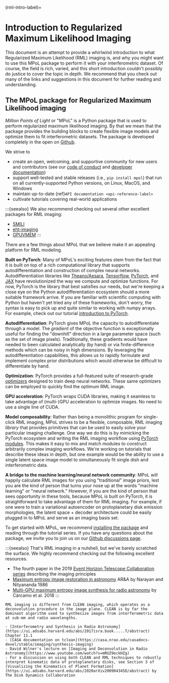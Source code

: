 (rml-intro-label)=

# Introduction to Regularized Maximum Likelihood Imaging

This document is an attempt to provide a whirlwind introduction to what Regularized Maximum Likelihood (RML) imaging is, and why you might want to use this MPoL package to perform it with your interferometric dataset. Of course, the field is rich, varied, and this short introduction couldn't possibly do justice to cover the topic in depth. We recommend that you check out many of the links and suggestions in this document for further reading and understanding.



## The MPoL package for Regularized Maximum Likelihood imaging

*Million Points of Light* or "MPoL" is a Python package that is used to perform regularized maximum likelihood imaging. By that we mean that the package provides the building blocks to create flexible image models and optimize them to fit interferometric datasets. The package is developed completely in the open on [Github](https://github.com/MPoL-dev/MPoL).

We strive to

- create an open, welcoming, and supportive community for new users and contributors (see our [code of conduct](https://github.com/MPoL-dev/MPoL/blob/main/CODE_OF_CONDUCT.md) and [developer documentation](developer-documentation.md))
- support well-tested and stable releases (i.e., `pip install mpol`) that run on all currently-supported Python versions, on Linux, MacOS, and Windows
- maintain up-to-date {ref}`API documentation <api-reference-label>`
- cultivate tutorials covering real-world applications

:::{seealso}
We also recommend checking out several other excellent packages for RML imaging:

- [SMILI](https://github.com/astrosmili/smili)
- [eht-imaging](https://github.com/achael/eht-imaging)
- [GPUVMEM](https://github.com/miguelcarcamov/gpuvmem)
:::

There are a few things about  MPoL that we believe make it an appealing platform for RML modeling.

**Built on PyTorch**: Many of MPoL's exciting features stem from the fact that it is built on top of a rich computational library that supports autodifferentiation and construction of complex neural networks. Autodifferentiation libraries like [Theano/Aesara](https://github.com/aesara-devs/aesara), [Tensorflow](https://www.tensorflow.org/), [PyTorch](https://pytorch.org/), and [JAX](https://jax.readthedocs.io/) have revolutionized the way we compute and optimize functions. For now, PyTorch is the library that best satisfies our needs, but we're keeping a close eye on the Python autodifferentiation ecosystem should a more suitable framework arrive. If you are familiar with scientific computing with Python but haven't yet tried any of these frameworks, don't worry, the syntax is easy to pick up and quite similar to working with numpy arrays. For example, check out our tutorial [introduction to PyTorch](ci-tutorials/PyTorch.md).

**Autodifferentiation**: PyTorch gives MPoL the capacity to autodifferentiate through a model. The *gradient* of the objective function is exceptionally useful for finding the "downhill" direction in a large parameter space (such as the set of image pixels). Traditionally, these gradients would have needed to been calculated analytically (by hand) or via finite-difference methods which can be noisy in high dimensions. By leveraging the autodifferentiation capabilities, this allows us to rapidly formulate and implement complex prior distributions which would otherwise be difficult to differentiate by hand.

**Optimization**: PyTorch provides a full-featured suite of research-grade [optimizers](https://pytorch.org/docs/stable/optim.html) designed to train deep neural networks. These same optimizers can be employed to quickly find the optimum RML image.

**GPU acceleration**: PyTorch wraps CUDA libraries, making it seamless to take advantage of (multi-)GPU acceleration to optimize images. No need to use a single line of CUDA.

**Model composability**: Rather than being a monolithic program for single-click RML imaging, MPoL strives to be a flexible, composable, RML imaging *library* that provides primitives that can be used to easily solve your particular imaging challenge. One way we do this is by mimicking the PyTorch ecosystem and writing the RML imaging workflow using [PyTorch modules](https://pytorch.org/tutorials/beginner/nn_tutorial.html). This makes it easy to mix and match modules to construct arbitrarily complex imaging workflows. We're working on tutorials that describe these ideas in depth, but one example would be the ability to use a single latent space image model to simultaneously fit single dish and interferometric data.

**A bridge to the machine learning/neural network community**: MPoL will happily calculate RML images for you using "traditional" image priors, lest you are the kind of person that turns your nose up at the words "machine learning" or "neural network." However, if you are the kind of person that sees opportunity in these tools, because MPoL is built on PyTorch, it is straightforward to take advantage of them for RML imaging. For example, if one were to train a variational autoencoder on protoplanetary disk emission morphologies, the latent space + decoder architecture could be easily plugged in to MPoL and serve as an imaging basis set.

To get started with MPoL, we recommend [installing the package](installation.md) and reading through the tutorial series. If you have any questions about the package, we invite you to join us on our [Github discussions page](https://github.com/MPoL-dev/MPoL/discussions).

:::{seealso}
That's RML imaging in a nutshell, but we've barely scratched the surface. We highly recommend checking out the following excellent resources.

- The fourth paper in the 2019 [Event Horizon Telescope Collaboration series](https://ui.adsabs.harvard.edu/abs/2019ApJ...875L...4E/abstract) describing the imaging principles
- [Maximum entropy image restoration in astronomy](https://ui.adsabs.harvard.edu/abs/1986ARA%26A..24..127N/abstract) AR&A by Narayan and Nityananda 1986
- [Multi-GPU maximum entropy image synthesis for radio astronomy](https://ui.adsabs.harvard.edu/abs/2018A%26C....22...16C/abstract) by Cárcamo et al. 2018
:::



```{admonition} CLEAN
RML imaging is different from CLEAN imaging, which operates as a deconvolution procedure in the image plane. CLEAN is by far the dominant algorithm used to synthesize images from interferometric data at sub-mm and radio wavelengths. 

- [Interferometry and Synthesis in Radio Astronomy](https://ui.adsabs.harvard.edu/abs/2017isra.book.....T/abstract) Chapter 11.1
- [CASA documentation on tclean](https://casa.nrao.edu/casadocs-devel/stable/imaging/synthesis-imaging)
- David Wilner's lecture on [Imaging and Deconvolution in Radio Astronomy](https://www.youtube.com/watch?v=mRUZ9eckHZg)
- For a discussion on using both CLEAN and RML techniques to robustly interpret kinematic data of protoplanetary disks, see Section 3 of [Visualizing the Kinematics of Planet Formation](https://ui.adsabs.harvard.edu/abs/2020arXiv200904345D/abstract) by The Disk Dynamics Collaboration
```


```{rubric} Footnotes
```

[^mle-solution]: There's actually a lot to unpack here. When your model has many parameters (i.e., the posterior distribution is high dimensional), the MLE (or MAP) solution is unlikely to represent a *typical* realization of your model parameters. This is a quirk of the geometry of high dimensional spaces. For more information, we recommend checking out Chapter 1 of [Betancourt 2017](https://arxiv.org/abs/1701.02434). Still, the MLE solution is often a useful quantity to communicate, summarizing the mode of the probability distribution.

[^relative-strength]: This is where the factor of $1/2$ in front of $\chi^2$ becomes important. You could use something like $L_\mathrm{nll}(\boldsymbol{\theta}) = \chi^2(\boldsymbol{\theta})$, but then you'd need to change the value of $\lambda_\mathrm{sparsity}$ to achieve the same relative regularization.
